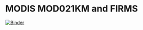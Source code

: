 # MODIS MOD021KM and FIRMS

[![Binder](https://mybinder.org/badge_logo.svg)](https://mybinder.org/v2/gh/Environmental-DS-Book/wildfires-exploration-fires_modis.git/HEAD?labpath=wildfires-exploration-fires_modis.ipynb)
